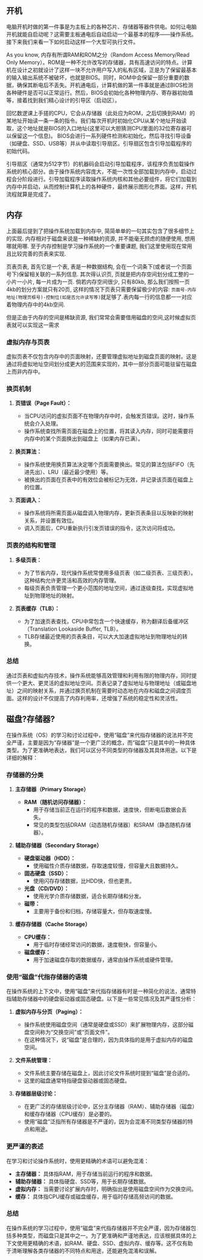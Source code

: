 
## 开机

电脑开机时做的第一件事是为主板上的各种芯片、存储器等器件供电。如何让电脑开机就能自启动呢？这需要主板通电后自动启动一个最基本的程序——操作系统。接下来我们来看一下如何启动这样一个大型可执行文件。

As you know, 内存有所谓RAM和ROM之分（Random Access Memory/Read Only Memory）。ROM是一种不允许改写的存储器，具有高速访问的特点。计算机在设计之初就设计了这样一块不允许用户写入的私有区域，正是为了保留最基本的输入输出系统不被破坏，也就是BIOS。同时，ROM中会保留一部分重要的数据，确保其断电后不丢失。开机通电后，计算机做的第一件事就是通过BIOS检测各种硬件是否可以正常运行。然后，BIOS会初始化各种物理内存、寄存器初始值等，接着找到我们精心设计的引导区（启动区）。

回忆数逻课上手搓的CPU，它会从存储器（此处应为ROM，之后切换到RAM）的某地址开始读一条一条的指令。我们每次开机时初始化CPU从某个地址开始读取，这个地址就是BIOS的入口地址(这里可以大胆猜测CPU里面的32位寄存器可以保留这一个信息)。 BIOS会进行一系列硬件检测和初始化，然后寻找引导设备（如硬盘、SSD、USB等）并从中读取引导扇区。引导扇区包含引导加载程序的初始代码。

引导扇区（通常为512字节）的机器码会启动引导加载程序，该程序负责加载操作系统的核心部分。由于操作系统内容庞大，不能一次性全部加载到内存中，启动过程会分阶段进行。引导加载程序读取操作系统内核和其他必要组件，将它们加载到内存中并启动，从而控制计算机上的各种硬件，最终展示图形化界面。这样，开机流程就算是完成了。

## 内存

上面最后提到了把操作系统加载到内存中, 简简单单的一句其实包含了很多细节上的实现. 内存相对于磁盘来说是一种稀缺的资源, 并不能毫无顾虑的随便使用, 想用哪就用哪. 至于内存控制是学习操作系统的一个重要课题, 我们这里使用现在常用且比较完善的页表来实现.

页表页表, 首先它是一个表, 表是一种数据结构, 会在一个词条下(或者说一个页面号下)保留相关联的一系列信息. 其次得认识页, 页就是把内存空间划分成工整的一小片一小片, 每一片成为一页. 倘若内存空间很少, 只有80kb, 那么我们按照一页4kb的划分方案就只有20页, 这样的情况下页表只需要保留极少的内容: `页面号-内存地址(物理页框号)-控制位(如是否允许读写等)`就足够了.表内每一行的信息都一一对应着物理内存中的4kb空间.

但是正由于内存的空间是稀缺资源, 我们常常会需要借用磁盘的空间,这时候虚拟页表就可以实现这一需求

### 虚拟内存与页表

虚拟页表不仅包含内存中的页面映射，还要管理虚拟地址到磁盘页面的映射。这是通过将虚拟地址空间划分成更大的范围来实现的，其中一部分页面可能驻留在磁盘上而非内存中。

### 换页机制

1. **页错误（Page Fault）：**
    
    - 当CPU访问的虚拟页面不在物理内存中时，会触发页错误。这时，操作系统会介入处理。
    - 操作系统查找所需页面在磁盘上的位置，将其读入内存，同时可能需要将内存中的某个页面换出到磁盘上（如果内存已满）。
2. **换页算法：**
    
    - 操作系统使用换页算法决定哪个页面需要换出。常见的算法包括FIFO（先进先出）、LRU（最近最少使用）等。
    - 被换出的页面在页表中的有效位会被标记为无效，并记录该页面在磁盘上的位置。
3. **页面调入：**
    
    - 操作系统将所需页面从磁盘调入物理内存，更新页表条目以反映新的映射关系，并设置有效位。
    - 调入页面后，CPU重新执行引发页错误的指令，这次访问将成功。

### 页表的结构和管理

1. **多级页表：**
    
    - 为了节省内存，现代操作系统常使用多级页表（如二级页表、三级页表）。这种结构允许更灵活和高效的内存管理。
    - 每级页表负责管理一个更小范围的地址空间，通过逐级查找，实现虚拟地址到物理地址的映射。
2. **页表缓存（TLB）：**
    
    - 为了加速页表查找，CPU中常包含一个快速缓存，称为翻译后备缓冲区（Translation Lookaside Buffer, TLB）。
    - TLB存储最近使用的页表条目，可以大大加速虚拟地址到物理地址的转换。

### 总结

通过页表和虚拟内存技术，操作系统能够高效管理和利用有限的物理内存，同时提供一个更大、更灵活的虚拟地址空间。页表记录了虚拟地址与物理地址（或磁盘地址）之间的映射关系，并通过换页机制在需要时动态地在内存和磁盘之间调度页面。这样的设计不仅提高了内存利用率，还增强了系统的稳定性和灵活性。



## 磁盘?存储器?
在操作系统（OS）的学习和讨论过程中，使用“磁盘”来代指存储器的说法并不完全严谨，主要是因为“存储器”是一个更广泛的概念，而“磁盘”只是其中的一种具体类型。为了更准确地表达，我们可以区分不同类型的存储器及其具体用途。以下是详细的解释：

### 存储器的分类
1. **主存储器（Primary Storage）**
   - **RAM（随机访问存储器）：**
     - 用于存储当前正在运行的程序和数据，速度快，但断电后数据会丢失。
     - 常见的类型包括DRAM（动态随机存储器）和SRAM（静态随机存储器）。
   
2. **辅助存储器（Secondary Storage）**
   - **硬盘驱动器（HDD）：**
     - 使用磁性介质存储数据，存取速度较慢，但容量大且数据持久。
   - **固态硬盘（SSD）：**
     - 使用闪存存储数据，比HDD快，但也更贵。
   - **光盘（CD/DVD）：**
     - 使用光学介质存储数据，适合长期存储和分发。
   - **磁带：**
     - 主要用于备份和归档，存储容量大，但存取速度慢。

3. **缓存存储器（Cache Storage）**
   - **CPU缓存：**
     - 用于临时存储经常访问的数据，速度极快，但容量小。
   - **磁盘缓存：**
     - 用于加速磁盘存取的数据缓存，通常由操作系统或硬件管理。

### 使用“磁盘”代指存储器的语境
在操作系统的上下文中，使用“磁盘”来代指存储器有时是一种简化的说法，通常特指辅助存储器中的硬盘驱动器或固态硬盘。以下是一些常见情况及其严谨性分析：

1. **虚拟内存与分页（Paging）：**
   - 操作系统使用磁盘空间（通常是硬盘或SSD）来扩展物理内存，这部分磁盘空间称为“交换空间”或“页面文件”。
   - 在这种情况下，说“磁盘”是合理的，因为具体指的是用于虚拟内存的磁盘空间。

2. **文件系统管理：**
   - 文件系统主要存储在磁盘上，因此讨论文件系统时提到“磁盘”是合适的。
   - 这里的磁盘通常特指硬盘驱动器或固态硬盘。

3. **存储器层级讨论：**
   - 在更广泛的存储层级讨论中，区分主存储器（RAM）、辅助存储器（磁盘）和缓存存储器（CPU缓存）是必要的。
   - 使用“磁盘”泛指所有存储器是不严谨的，因为会混淆不同类型存储器的特点和用途。

### 更严谨的表述
在学习和讨论操作系统时，使用更精确的术语可以避免混淆：

- **主存储器：** 具体指RAM，用于存储当前运行的程序和数据。
- **辅助存储器：** 具体指硬盘、SSD等，用于长期存储数据。
- **虚拟内存：** 当需要讨论扩展内存时，明确指出是使用磁盘空间作为交换空间。
- **缓存：** 具体指CPU缓存或磁盘缓存，用于临时存储高频访问的数据。

### 总结
在操作系统的学习过程中，使用“磁盘”来代指存储器并不完全严谨，因为存储器包括多种类型，而磁盘只是其中之一。为了更准确和严谨地表达，应该根据具体的上下文使用更精确的术语，如RAM、硬盘、SSD、虚拟内存、缓存等。这不仅有助于清晰理解各类存储器的不同特点和用途，还能避免混淆和误解。